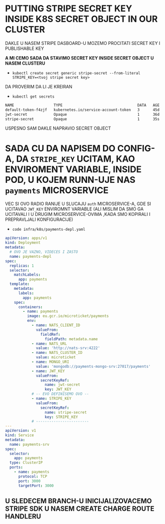 # PUTTING STRIPE SECRET KEY INSIDE K8S SECRET OBJECT IN OUR CLUSTER

DAKLE U NASEM STRIPE DASBOARD-U MOZEMO PROCITATI SECRET KEY I PUBLISHABLE KEY

**A MI CEMO SADA DA STAVIMO SECRET KEY INSIDE SECRET OBJECT U NASEM CLUSTERU**

- `kubectl create secret generic stripe-secret --from-literal STRIPE_KEY=<tvoj stripe secret key>`

DA PROVERIM DA LI JE KREIRAN

- `kubectl get secrets`

```zsh
NAME                  TYPE                                  DATA   AGE
default-token-f4zjf   kubernetes.io/service-account-token   3      45d
jwt-secret            Opaque                                1      36d
stripe-secret         Opaque                                1      35s

```

USPESNO SAM DAKLE NAPRAVIO SECRET OBJECT

# SADA CU DA NAPISEM DO CONFIG-A, DA `STRIPE_KEY` UCITAM, KAO ENVIROMENT VARIABLE, INSIDE POD, U KOJEM RUNN-UJE NAS `payments` MICROSERVICE

VEC SI OVO RADIO RANIJE U SLUCAJU `auth` MICROSERVICE-A, GDE SI UCITAVAO `JWT_KEY` ENVIROMNT VARIABLE (ALI MISLIM DA SMO GA UCITAVALI I U DRUGIM MICROSERVICE-OVIMA ,KADA SMO KOPIRALI I PREPRAVLJALI KONFIGURACIJE)

- `code infra/k8s/payments-depl.yaml`

```yaml
apiVersion: apps/v1
kind: Deployment
metadata:
  # OVO JE VAZNO, VIDECES I ZASTO
  name: payments-depl
spec:
  replicas: 1
  selector:
    matchLabels:
      app: payments
  template:
    metadata:
      labels:
        app: payments
    spec:
      containers:
        - name: payments
          image: eu.gcr.io/microticket/payments
          env:
            - name: NATS_CLIENT_ID
              valueFrom:
                fieldRef:
                  fieldPath: metadata.name
            - name: NATS_URL
              value: 'http://nats-srv:4222'
            - name: NATS_CLUSTER_ID
              value: microticket
            - name: MONGO_URI
              value: 'mongodb://payments-mongo-srv:27017/payments'
            - name: JWT_KEY
              valueFrom:
                secretKeyRef:
                  name: jwt-secret
                  key: JWT_KEY
            # -- EVO DEFINISEMO OVO --
            - name: STRIPE_KEY
              valueFrom:
                secretKeyRef:
                  name: stripe-secret
                  key: STRIPE_KEY
            # ------------------------
---
apiVersion: v1
kind: Service
metadata:
  name: payments-srv
spec:
  selector:
    app: payments
  type: ClusterIP
  ports:
    - name: payments
      protocol: TCP
      port: 3000
      targetPort: 3000
```

## U SLEDECEM BRANCH-U INICIJALIZOVACEMO STRIPE SDK U NASEM CREATE CHARGE ROUTE HANDLERU

